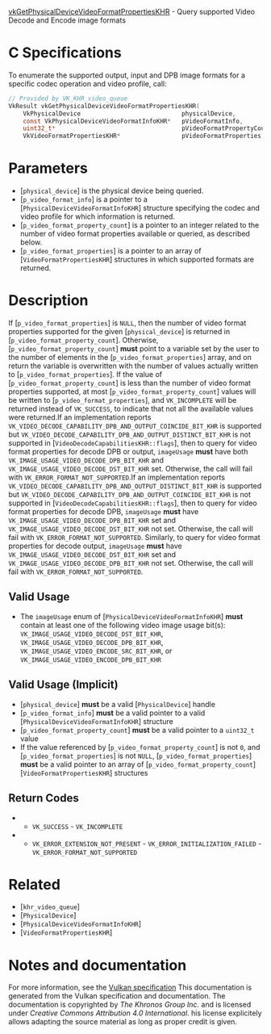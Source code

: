 [vkGetPhysicalDeviceVideoFormatPropertiesKHR](https://www.khronos.org/registry/vulkan/specs/1.3-extensions/man/html/vkGetPhysicalDeviceVideoFormatPropertiesKHR.html) - Query supported Video Decode and Encode image formats

# C Specifications
To enumerate the supported output, input and DPB image formats for a
specific codec operation and video profile, call:
```c
// Provided by VK_KHR_video_queue
VkResult vkGetPhysicalDeviceVideoFormatPropertiesKHR(
    VkPhysicalDevice                            physicalDevice,
    const VkPhysicalDeviceVideoFormatInfoKHR*   pVideoFormatInfo,
    uint32_t*                                   pVideoFormatPropertyCount,
    VkVideoFormatPropertiesKHR*                 pVideoFormatProperties);
```

# Parameters
- [`physical_device`] is the physical device being queried.
- [`p_video_format_info`] is a pointer to a [`PhysicalDeviceVideoFormatInfoKHR`] structure specifying the codec and video profile for which information is returned.
- [`p_video_format_property_count`] is a pointer to an integer related to the number of video format properties available or queried, as described below.
- [`p_video_format_properties`] is a pointer to an array of [`VideoFormatPropertiesKHR`] structures in which supported formats are returned.

# Description
If [`p_video_format_properties`] is `NULL`, then the number of video format
properties supported for the given [`physical_device`] is returned in
[`p_video_format_property_count`].
Otherwise, [`p_video_format_property_count`] **must**  point to a variable set by
the user to the number of elements in the [`p_video_format_properties`]
array, and on return the variable is overwritten with the number of values
actually written to [`p_video_format_properties`].
If the value of [`p_video_format_property_count`] is less than the number of
video format properties supported, at most [`p_video_format_property_count`]
values will be written to [`p_video_format_properties`], and
`VK_INCOMPLETE` will be returned instead of `VK_SUCCESS`, to
indicate that not all the available values were returned.If an implementation reports
`VK_VIDEO_DECODE_CAPABILITY_DPB_AND_OUTPUT_COINCIDE_BIT_KHR` is
supported but
`VK_VIDEO_DECODE_CAPABILITY_DPB_AND_OUTPUT_DISTINCT_BIT_KHR` is not
supported in [`VideoDecodeCapabilitiesKHR::flags`], then to query
for video format properties for decode DPB or output, `imageUsage` **must** 
have both `VK_IMAGE_USAGE_VIDEO_DECODE_DPB_BIT_KHR` and
`VK_IMAGE_USAGE_VIDEO_DECODE_DST_BIT_KHR` set.
Otherwise, the call will fail with `VK_ERROR_FORMAT_NOT_SUPPORTED`.If an implementation reports
`VK_VIDEO_DECODE_CAPABILITY_DPB_AND_OUTPUT_DISTINCT_BIT_KHR` is
supported but
`VK_VIDEO_DECODE_CAPABILITY_DPB_AND_OUTPUT_COINCIDE_BIT_KHR` is not
supported in [`VideoDecodeCapabilitiesKHR::flags`], then to query
for video format properties for decode DPB, `imageUsage` **must**  have
`VK_IMAGE_USAGE_VIDEO_DECODE_DPB_BIT_KHR` set and
`VK_IMAGE_USAGE_VIDEO_DECODE_DST_BIT_KHR` not set.
Otherwise, the call will fail with `VK_ERROR_FORMAT_NOT_SUPPORTED`.
Similarly, to query for video format properties for decode output,
`imageUsage` **must**  have `VK_IMAGE_USAGE_VIDEO_DECODE_DST_BIT_KHR`
set and `VK_IMAGE_USAGE_VIDEO_DECODE_DPB_BIT_KHR` not set.
Otherwise, the call will fail with `VK_ERROR_FORMAT_NOT_SUPPORTED`.
## Valid Usage
-    The `imageUsage` enum of [`PhysicalDeviceVideoFormatInfoKHR`] **must**  contain at least one of the following video image usage bit(s): `VK_IMAGE_USAGE_VIDEO_DECODE_DST_BIT_KHR`, `VK_IMAGE_USAGE_VIDEO_DECODE_DPB_BIT_KHR`, `VK_IMAGE_USAGE_VIDEO_ENCODE_SRC_BIT_KHR`, or `VK_IMAGE_USAGE_VIDEO_ENCODE_DPB_BIT_KHR`

## Valid Usage (Implicit)
-  [`physical_device`] **must**  be a valid [`PhysicalDevice`] handle
-  [`p_video_format_info`] **must**  be a valid pointer to a valid [`PhysicalDeviceVideoFormatInfoKHR`] structure
-  [`p_video_format_property_count`] **must**  be a valid pointer to a `uint32_t` value
-    If the value referenced by [`p_video_format_property_count`] is not `0`, and [`p_video_format_properties`] is not `NULL`, [`p_video_format_properties`] **must**  be a valid pointer to an array of [`p_video_format_property_count`][`VideoFormatPropertiesKHR`] structures

## Return Codes
*   - `VK_SUCCESS`  - `VK_INCOMPLETE` 
*   - `VK_ERROR_EXTENSION_NOT_PRESENT`  - `VK_ERROR_INITIALIZATION_FAILED`  - `VK_ERROR_FORMAT_NOT_SUPPORTED`

# Related
- [`khr_video_queue`]
- [`PhysicalDevice`]
- [`PhysicalDeviceVideoFormatInfoKHR`]
- [`VideoFormatPropertiesKHR`]

# Notes and documentation
For more information, see the [Vulkan specification](https://www.khronos.org/registry/vulkan/specs/1.3-extensions/html/vkspec.html)
This documentation is generated from the Vulkan specification and documentation.
The documentation is copyrighted by *The Khronos Group Inc.* and is licensed under *Creative Commons Attribution 4.0 International*.
his license explicitely allows adapting the source material as long as proper credit is given.
        